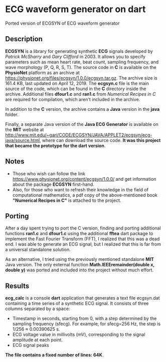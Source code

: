 # ECG waveform generator on dart

Ported version of ECGSYN of ECG waveform generator

## Description
__ECGSYN__ is a library for generating synthetic __ECG__ signals developed by _Patrick McSharry_ and _Gary Clifford_ in 2003. It allows you to specify parameters such as mean heart rate, beat count, sampling frequency, and wave morphology (P, Q, R, S, T).
The source code in __C__ is available on the __PhysioNet__ platform as an archive at https://physionet.org/files/ecgsyn/1.0.0/ecgsyn.tar.gz. The archive size is 161.4 KB, last updated on April 12, 2019.
The __ecgsyn.c__ file is the main source of the code, which can be found in the __C__ directory inside the archive. Additional files __dfour1.c__ and __ran1.c__ from _Numerical Recipes in C_ are required for compilation, which aren't included in the archive.

In addition to the __C__ version, the archive contains a __Java__ version in the __java__ folder.

Finally, a separate Java version of the __Java ECG Generator__ is available on the __MIT__ website at http://www.mit.edu/~gari/CODE/ECGSYN/JAVA/APPLET2/ecgsyn/ecg-java/source.html, where can download the source code. __It was this project that became the prototype for the dart version__.

## Notes
* Those who wish can follow the link https://www.physionet.org/content/ecgsyn/1.0.0/ and get information about the package __ECGSYN__ first-hand.
* Also, for those who want to refresh their knowledge in the field of computational mathematics, a pdf copy of the above-mentioned book __"Numerical Recipes in C"__ is attached to the project.

## Porting
After a day spent trying to port the C version, finding and porting additional functions __ran1.c__ and __dfour1.c__ using the additional __fftea__ dart package to implement the Fast Fourier Transform (FFT), I realized that this was a dead end. I was able to generate an ECG signal, but I realized that this is far from a universal standalone solution.

As an alternative, I tried using the previously mentioned standalone __MIT__ Java version. The only external function __Math.IEEEremainder(double x, double y)__ was ported and included into the project without much effort.

## Results
__ecg_calc__ is a console __dart__ application that generates a text file ecgsyn.dat containing a time series of a synthetic ECG signal. It consists of three columns separated by a space:
* Timestamp in seconds, starting from 0, with a step determined by the sampling frequency (sfecg). For example, for sfecg=256 Hz, the step is 1/256 ≈ 0.00390625 s.
* ECG voltage value in millivolts (mV), corresponding to the signal amplitude at each point.
* ECG signal peaks
  
__The file contains a fixed number of lines: 64K__.
